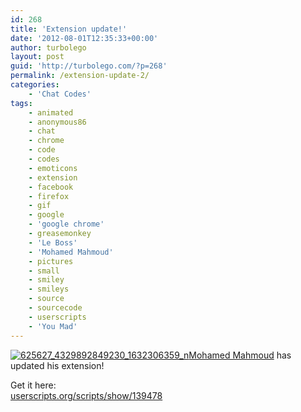 ```yaml
---
id: 268
title: 'Extension update!'
date: '2012-08-01T12:35:33+00:00'
author: turbolego
layout: post
guid: 'http://turbolego.com/?p=268'
permalink: /extension-update-2/
categories:
    - 'Chat Codes'
tags:
    - animated
    - anonymous86
    - chat
    - chrome
    - code
    - codes
    - emoticons
    - extension
    - facebook
    - firefox
    - gif
    - google
    - 'google chrome'
    - greasemonkey
    - 'Le Boss'
    - 'Mohamed Mahmoud'
    - pictures
    - small
    - smiley
    - smileys
    - source
    - sourcecode
    - userscripts
    - 'You Mad'
---
```


[![](https://turbolego.com/wp-content/uploads/2012/08/625627_4329892849230_1632306359_n1.jpeg "625627_4329892849230_1632306359_n")](https://turbolego.com/wp-content/uploads/2012/08/625627_4329892849230_1632306359_n1.jpeg)[Mohamed Mahmoud](http://www.facebook.com/mohamed408 "http://www.facebook.com/mohamed408") has updated his extension!

Get it here:   
[userscripts.org/scripts/show/139478](http://userscripts.org/scripts/show/139478 "http://userscripts.org/scripts/show/139478")